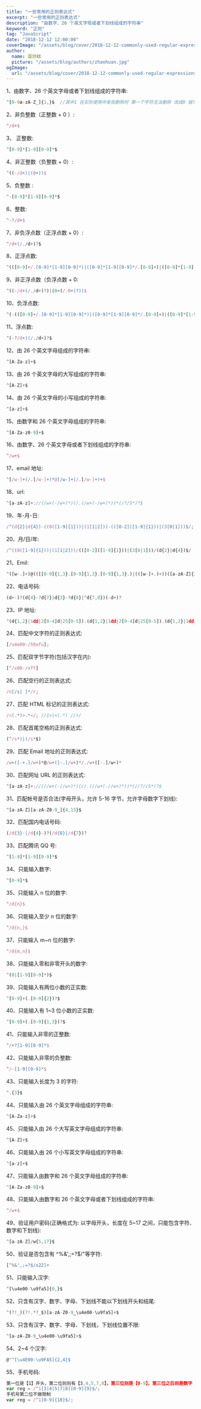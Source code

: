 ```yaml
---
title: "一些常用的正则表达式"
excerpt: "一些常用的正则表达式"
description: "由数字、26 个英文字母或者下划线组成的字符串"
keyword: "正则"
tag: "JavaScript"
date: "2018-12-12 12:00:00"
coverImage: "/assets/blog/cover/2018-12-12-commonly-used-regular-expressionsm.jpg"
author:
  name: 蛋烘糕
  picture: "/assets/blog/authors/zhaohuan.jpg"
ogImage:
  url: "/assets/blog/cover/2018-12-12-commonly-used-regular-expressionsm.jpg"
---
```


1、由数字、26 个英文字母或者下划线组成的字符串:

```js
^[0-9a-zA-Z_]{1,}$  //其中1 在实际使用中发现删除时 第一个字符无法删除 改成0 就可以删除了
```

2、非负整数（正整数 + 0 ）:

```js
^/d+$
```

3、 正整数:

```js
^[0-9]*[1-9][0-9]*$
```

4、非正整数（负整数 + 0）:

```js
^((-/d+)|(0+))$
```

5、负整数 :

```js
^-[0-9]*[1-9][0-9]*$
```

6、整数:

```js
^-?/d+$
```

7、非负浮点数（正浮点数 + 0）:

```js
^/d+(/./d+)?$
```

8、正浮点数:

```js
^(([0-9]+/.[0-9]*[1-9][0-9]*)|([0-9]*[1-9][0-9]*/.[0-9]+)|([0-9]*[1-9][0-9]*))$
```

9、非正浮点数（负浮点数 + 0:

```js
^((-/d+(/./d+)?)|(0+(/.0+)?))$
```

10、负浮点数:

```js
^(-(([0-9]+/.[0-9]*[1-9][0-9]*)|([0-9]*[1-9][0-9]*/.[0-9]+)|([0-9]*[1-9][0-9]*)))$
```

11、浮点数:

```js
^(-?/d+)(/./d+)?$
```

12、由 26 个英文字母组成的字符串:

```js
^[A-Za-z]+$
```

13、由 26 个英文字母的大写组成的字符串:

```js
^[A-Z]+$
```

14、由 26 个英文字母的小写组成的字符串:

```js
^[a-z]+$
```

15、由数字和 26 个英文字母组成的字符串:

```js
^[A-Za-z0-9]+$
```

16、由数字、26 个英文字母或者下划线组成的字符串:

```js
^/w+$
```

17、email 地址:

```js
^[/w-]+(/.[/w-]+)*@[/w-]+(/.[/w-]+)+$
```

18、url:

```js
^[a-zA-z]+://(/w+(-/w+)*)(/.(/w+(-/w+)*))*(/?/S*)?$
```

19、年-月-日:

```js
/^(d{2}|d{4})-((0([1-9]{1}))|(1[1|2]))-(([0-2]([1-9]{1}))|(3[0|1]))$/;
```

20、月/日/年:

```js
/^((0([1-9]{1}))|(1[1|2]))/(([0-2]([1-9]{1}))|(3[0|1]))/(d{2}|d{4})$/
```

21、Emil:

```js
^([w-.]+)@(([[0-9]{1,3}.[0-9]{1,3}.[0-9]{1,3}.)|(([w-]+.)+))([a-zA-Z]{2,4}|[0-9]{1,3})(]?)$
```

22、电话号码:

```js
(d+-)?(d{4}-?d{7}|d{3}-?d{8}|^d{7,8})(-d+)?
```

23、IP 地址:

```js
^(d{1,2}|1dd|2[0-4]d|25[0-5]).(d{1,2}|1dd|2[0-4]d|25[0-5]).(d{1,2}|1dd|2[0-4]d|25[0-5]).(d{1,2}|1dd|2[0-4]d|25[0-5])$
```

24、匹配中文字符的正则表达式:

```js
[/u4e00-/59afu];
```

25、匹配双字节字符(包括汉字在内):

```js
[^/x00-/xff]
```

26、匹配空行的正则表达式:

```js
/n[/s| ]*/r;
```

27、匹配 HTML 标记的正则表达式:

```js
/<(.*)>.*</; //1>|<(.*) //>/
```

28、匹配首尾空格的正则表达式:

```js
(^/s*)|(/s*$)
```

29、匹配 Email 地址的正则表达式:

```js
/w+([-+.]/w+)*@/w+([-.]/w+)*/./w+([-.]/w+)*
```

30、匹配网址 URL 的正则表达式:

```js
^[a-zA-z]+://(//w+(-//w+)*)(//.(//w+(-//w+)*))*(//?//S*)?$
```

31、匹配帐号是否合法(字母开头，允许 5-16 字节，允许字母数字下划线):

```js
^[a-zA-Z][a-zA-Z0-9_]{4,15}$
```

32、匹配国内电话号码:

```js
(/d{3}-|/d{4}-)?(/d{8}|/d{7})?
```

33、匹配腾讯 QQ 号:

```js
^[1-9]*[1-9][0-9]*$
```

34、只能输入数字:

```js
^[0-9]*$
```

35、只能输入 n 位的数字:

```js
^/d{n}$
```

36、只能输入至少 n 位的数字:

```js
^/d{n,}$
```

37、只能输入 m~n 位的数字:

```js
^/d{m,n}$
```

38、只能输入零和非零开头的数字:

```js
^(0|[1-9][0-9]*)$
```

39、只能输入有两位小数的正实数:

```js
^[0-9]+(.[0-9]{2})?$
```

40、只能输入有 1~3 位小数的正实数:

```js
^[0-9]+(.[0-9]{1,3})?$
```

41、只能输入非零的正整数:

```js
^/+?[1-9][0-9]*$
```

42、只能输入非零的负整数:

```js
^/-[1-9][0-9]*$
```

43、只能输入长度为 3 的字符:

```js
^.{3}$
```

44、只能输入由 26 个英文字母组成的字符串:

```js
^[A-Za-z]+$
```

45、只能输入由 26 个大写英文字母组成的字符串:

```js
^[A-Z]+$
```

46、只能输入由 26 个小写英文字母组成的字符串:

```js
^[a-z]+$
```

47、只能输入由数字和 26 个英文字母组成的字符串:

```js
^[A-Za-z0-9]+$
```

48、只能输入由数字和 26 个英文字母或者下划线组成的字符串:

```js
^/w+$
```

49、验证用户密码(正确格式为: 以字母开头，长度在 5~17 之间，只能包含字符、数字和下划线):

```js
^[a-zA-Z]/w{5,17}$
```

50、验证是否包含有 ^%&',;=?\$/"等字符:

```js
[^%&',;=?$/x22]+
```

51、只能输入汉字:

```js
^[\u4e00-\u9fa5]{0,}$
```

52、只含有汉字、数字、字母、下划线不能以下划线开头和结尾:

```js
^(?!_)(?!.*?_$)[a-zA-Z0-9_\u4e00-\u9fa5]+$
```

53、只含有汉字、数字、字母、下划线，下划线位置不限:

```js
^[a-zA-Z0-9_\u4e00-\u9fa5]+$
```

54、2~4 个汉字:

```js
@"^[\u4E00-\u9FA5]{2,4}$
```

55、手机号码:

```js
第一位是【1】开头，第二位则则有【3,4,5,7,8】，第三位则是【0-9】，第三位之后则是数字【0-9】
var reg = /^1[3|4|5|7|8][0-9]{9}$/;
手机号第二位不做限制
var reg = /^1[0-9]{10}$/;
```
